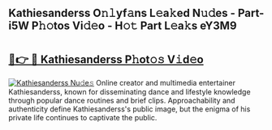 ## Kathiesanderss O𝚗𝚕yf𝚊ns L𝚎a𝚔ed N𝚞𝚍es - Part-i5W P𝚑𝚘tos Vi𝚍𝚎o - H𝚘𝚝 Part L𝚎a𝚔s eY3M9

# <h2><a href="http://kf354w.oniu.top/?m=Kathiesanderss">🔗👉 🔴 Kathiesanderss P𝚑ot𝚘𝚜 V𝚒d𝚎o</a></h2>

[![Kathiesanderss Nu𝚍e𝚜](https://i.imgur.com/0qMVB7G.gif)](http://kf354w.oniu.top/?m=Kathiesanderss)
Online creator and multimedia entertainer Kathiesanderss, known for disseminating dance and lifestyle knowledge through popular dance routines and brief clips. Approachability and authenticity define Kathiesanderss's public image, but the enigma of his private life continues to captivate the public.  
